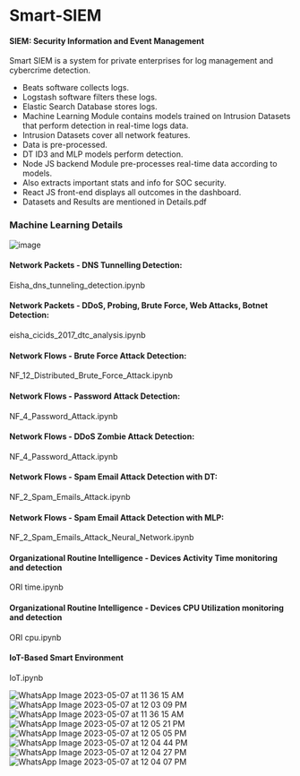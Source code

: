 # Smart-SIEM

#### SIEM: Security Information and Event Management

Smart SIEM is a system for private enterprises for log management and cybercrime detection.

- Beats software collects logs.
- Logstash software filters these logs.
- Elastic Search Database stores logs.
- Machine Learning Module contains models trained on Intrusion Datasets that perform detection in real-time logs data.
- Intrusion Datasets cover all network features.
- Data is pre-processed.
- DT ID3 and MLP models perform detection.
- Node JS backend Module pre-processes real-time data according to models.
- Also extracts important stats and info for SOC security.
- React JS front-end displays all outcomes in the dashboard.
- Datasets and Results are mentioned in Details.pdf

### Machine Learning Details 

![image](https://github.com/eishaarif19/Smart-SIEM/assets/63068028/7b780c51-74db-4c96-ba8a-ed4aa829bfe5)


#### Network Packets - DNS Tunnelling Detection:

Eisha_dns_tunneling_detection.ipynb

#### Network Packets - DDoS, Probing, Brute Force, Web Attacks, Botnet Detection:

eisha_cicids_2017_dtc_analysis.ipynb

#### Network Flows - Brute Force Attack Detection:

NF_12_Distributed_Brute_Force_Attack.ipynb

#### Network Flows - Password Attack Detection:

NF_4_Password_Attack.ipynb

#### Network Flows - DDoS Zombie Attack Detection:

NF_4_Password_Attack.ipynb

#### Network Flows - Spam Email Attack Detection with DT:

NF_2_Spam_Emails_Attack.ipynb

#### Network Flows - Spam Email Attack Detection with MLP:

NF_2_Spam_Emails_Attack_Neural_Network.ipynb

#### Organizational Routine Intelligence - Devices Activity Time monitoring and detection

ORI time.ipynb

#### Organizational Routine Intelligence - Devices CPU Utilization monitoring and detection

ORI cpu.ipynb

#### IoT-Based Smart Environment 

IoT.ipynb



![WhatsApp Image 2023-05-07 at 11 36 15 AM](https://github.com/eishaarif19/Smart-SIEM/assets/63068028/d5034f7f-4dbd-4024-8ea4-9d922a057f3f)
![WhatsApp Image 2023-05-07 at 12 03 09 PM](https://github.com/eishaarif19/Smart-SIEM/assets/63068028/c9738b06-0ea3-4a0a-aa63-75360483a324)
![WhatsApp Image 2023-05-07 at 11 36 15 AM](https://github.com/eishaarif19/Smart-SIEM/assets/63068028/0ec86e3e-c62e-4673-9e4a-bc42335db27f)
![WhatsApp Image 2023-05-07 at 12 05 21 PM](https://github.com/eishaarif19/Smart-SIEM/assets/63068028/fa86ef97-c736-4b08-92dc-08cfb54484e0)
![WhatsApp Image 2023-05-07 at 12 05 05 PM](https://github.com/eishaarif19/Smart-SIEM/assets/63068028/8cab6049-bd9e-4d43-9d34-b160bfc1825a)
![WhatsApp Image 2023-05-07 at 12 04 44 PM](https://github.com/eishaarif19/Smart-SIEM/assets/63068028/b18d3593-f681-4aaa-b2d2-ca6702f80a19)
![WhatsApp Image 2023-05-07 at 12 04 27 PM](https://github.com/eishaarif19/Smart-SIEM/assets/63068028/fab27372-29c8-44e9-8d65-9dc71989b3c6)
![WhatsApp Image 2023-05-07 at 12 04 07 PM](https://github.com/eishaarif19/Smart-SIEM/assets/63068028/24af5623-29ef-4181-9cb1-928d16d799f5)
